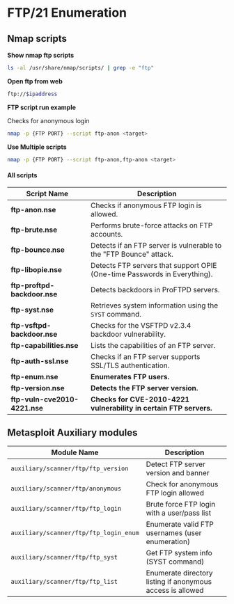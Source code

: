 # FTP/21 Enumeration

## Nmap scripts

**Show nmap ftp scripts**

```bash
ls -al /usr/share/nmap/scripts/ | grep -e "ftp"
```

**Open ftp from web**

```bash
ftp://$ipaddress 
```

**FTP script run example**

Checks for anonymous login

```bash
nmap -p {FTP PORT} --script ftp-anon <target>
```

**Use Multiple scripts**

```bash
nmap -p {FTP PORT} --script ftp-anon,ftp-anon <target>
```

#### All scripts

| Script Name                   | Description                                                               |
| ----------------------------- | ------------------------------------------------------------------------- |
| **ftp-anon.nse**              | Checks if anonymous FTP login is allowed.                                 |
| **ftp-brute.nse**             | Performs brute-force attacks on FTP accounts.                             |
| **ftp-bounce.nse**            | Detects if an FTP server is vulnerable to the "FTP Bounce" attack.        |
| **ftp-libopie.nse**           | Detects FTP servers that support OPIE (One-time Passwords in Everything). |
| **ftp-proftpd-backdoor.nse**  | Detects backdoors in ProFTPD servers.                                     |
| **ftp-syst.nse**              | Retrieves system information using the `SYST` command.                    |
| **ftp-vsftpd-backdoor.nse**   | Checks for the VSFTPD v2.3.4 backdoor vulnerability.                      |
| **ftp-capabilities.nse**      | Lists the capabilities of an FTP server.                                  |
| **ftp-auth-ssl.nse**          | Checks if an FTP server supports SSL/TLS authentication.                  |
| **ftp-enum.nse**              | **Enumerates FTP users.**                                                 |
| **ftp-version.nse**           | **Detects the FTP server version.**                                       |
| **ftp-vuln-cve2010-4221.nse** | **Checks for CVE-2010-4221 vulnerability in certain FTP servers.**        |

## Metasploit Auxiliary modules

| Module Name                            | Description                                                |
| -------------------------------------- | ---------------------------------------------------------- |
| `auxiliary/scanner/ftp/ftp_version`    | Detect FTP server version and banner                       |
| `auxiliary/scanner/ftp/anonymous`      | Check for anonymous FTP login allowed                      |
| `auxiliary/scanner/ftp/ftp_login`      | Brute force FTP login with a user/pass list                |
| `auxiliary/scanner/ftp/ftp_login_enum` | Enumerate valid FTP usernames (user enumeration)           |
| `auxiliary/scanner/ftp/ftp_syst`       | Get FTP system info (SYST command)                         |
| `auxiliary/scanner/ftp/ftp_list`       | Enumerate directory listing if anonymous access is allowed |
